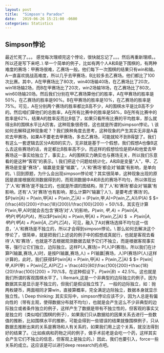 ```yaml
---
layout: post
title:  "Simpson's Paradox"
date:   2019-06-26 15:21:00 -0600
categories: Statistics
---
```

## Simpson悖论
最近忙死了。。。 感觉每次理顺完这个悖论，很快就忘记了。。。然后再重新理顺。。所以还是写下来吧..\\
举一个简单的例子，比如有两个人A和B是下围棋的，有两种难度的赛场：甲赛场很难，乙赛场一般。他们每下一次围棋的结果只有win和输。A一直喜欢挑战高难度，所以几乎去甲赛场，B比较多去乙赛场。他们都比了100次比赛。其中，A在甲赛场比了80次，win40场输40场，在乙赛场比了20次，win18场输2场，而B在甲赛场比了20次，win2场输18场，在乙赛场比了80次，win60场输20场。然后我们分别在甲乙赛场算他们的胜率，A在甲赛场的胜率是50%，在乙赛场的胜率是90%。B在甲赛场的胜率是10%，在乙赛场的胜率是75%。可见，A在分别两个赛场的胜率都比B高不少，A的围棋水平是比B高不少的。然后咱们算他们的总胜率，A在所有比赛中的胜率是58%，B在所有比赛中的胜率是62%，结果A的胜率反而比B低了，如果只看所有比赛的平均胜率，那么就得出B的围棋水平比A厉害。这种现象很奇怪，这也就是所谓的simpson悖论。\\
该如何去解释这种现象呢？？我们换种角度去思考，这种现象的产生其实无非是A喜欢去甲赛场，如果A不要老去甲赛场，多去乙赛场，可能就轮不到B得瑟了。我们有这么一套逻辑去区分A和B的实力，无非就是基于一个假想，我们假想A也像B这么去这些赛场的话，肯定都比B胜率高不少。而这样的假想恰恰是把A和他爱去甲赛场这一事实给独立了，事实上，A的围棋实力确实也与赛场无关，所以我们乐意看的是这种“客观”的表示。\\
我们把这个问题给统计化，A和B是变量“人”，甲、乙赛场是变量“赛场”，输赢是变量“输赢”。‘人’和‘赛场’都会对‘输赢’有影响，是单向的。\\
回到原题，为什么会出现simpson悖论呢？其实很简单，这种现象出现的原因是直接根据观测数据得到的，而观测数据中A和B去的赛场不均匀，所以体现出了‘人’和‘赛场’是不独立的，也就是所谓的图结构，除了‘人’和‘赛场’都会对‘输赢’有影响，还有‘人’对‘赛场’也有影响，那么计算P(‘输赢’|‘人’)，是要考虑'赛场'的。$P(win|A) = P(win,甲|A) + P(win,乙|A) = (P(win,甲,A)+P(win,乙,A))/P(A) $ $= (\frac{40}{200}+\frac{18}{200})/\frac{100}{200} = 50\%$，其实在计算P(win,甲,A)时就会去包含‘赛场’对‘人’的影响，$P(win,甲,A) = P(win|A,甲)P(甲|A)P(A)$，所以$P(win|A) = P(win,甲|A) + P(win,乙|A) $  $= P(win|A,甲)P(甲|A) + P(win|A,乙)P(乙|A)$，可见，融入了A对赛场选择不均匀这一信息，‘人’和赛场是不独立的，所以才会得到simpson悖论。\\
那么如何去解决这个悖论了，很简单，就是把我们上述说的例子中的假想成真就行，也就是客观去看待‘人’和‘赛场’，也就是不去根据观测数据去赋予它们不独立，而是根据客观事实等，强行让它们独立，边际独立。这样P(人,赛场)= P(人)P(赛场)。所以我们在计算P(输赢,赛场,人)时，是按P(输赢,赛场,人) = P(输赢|赛场，人)P(赛场)P(人)这样计算的，此时，我们获得$P(win|A) = P(win,甲|A) + P(win,乙|A) $ $= P(win|甲,A)P(甲) + P(win|乙,A)P(乙) = \frac{40}{80}\frac{100}{200}+\frac{18}{20}\frac{100}{200} = 70\%$，在这种假设下，$P(win|B) = 42.5\%$。这也就是我们所谓的客观围棋水平了。\\
Remark,这是一个非典型的边际独立的例子。因为数据其实是显示是不独立的，但我们是假设独立性了。
一般的边际独立，如：抛两枚硬币，两面相同才算win，直接算概率，完全满足边际独立，数据本身就显示独立性。\\
Deep thinking: 其实实际中，simpson悖论应该不少，因为人总是有偏向性的（带有主观，使得数据分布就不均匀），也就是会产生这么不少非典型的边际独立或者条件独立的例子，这样产生了数据是带有不独立性的，但客观的事实又是独立的（类似咱们围棋的例子），如果我们只从数据给的因果关系去进行一些数值的推断，比如围棋水平的推断，可能会得到一些错误的结果就像围棋例子，只从数据去推断出来的关系是赛场和人有关系的，如果我们用上这个关系，就没法得到好的结果了。（比如疾病和药物之间的例子，做手术前老是会吃一个药，这样其实会产生它们不独立的信息，但客观上是独立的。）因此，我们也要引入，force一些关系的成立。这应该是可以进行deep research的点吧。
